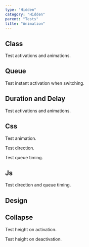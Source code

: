 ```yaml
---
type: "Hidden"
category: "Hidden"
parent: "Tests"
title: "Animation"
---
```


## Class

Test activations and animations.

<demo>
  <demoinline src="demos/components/toggle/animation-multiple">
  </demoinline>
  <demoinline src="demos/components/overlay/animation-multiple">
  </demoinline>
  <demoinline src="demos/components/drop/animation-multiple">
  </demoinline>
  <demoinline src="demos/components/tooltip/animation-multiple">
  </demoinline>
</demo>

## Queue

Test instant activation when switching.

<demo>
  <demoinline src="demos/components/toggle/animation-multiple-noqueue">
  </demoinline>
  <demoinline src="demos/components/overlay/animation-multiple-noqueue">
  </demoinline>
  <demoinline src="demos/components/drop/animation-multiple-noqueue">
  </demoinline>
  <demoinline src="demos/components/tooltip/animation-multiple-noqueue">
  </demoinline>
</demo>

## Duration and Delay

Test activations and animations.

<demo>
  <demoinline src="demos/components/toggle/animation-multiple-duration-delay">
  </demoinline>
</demo>

## Css

Test animation.

Test direction.

Test queue timing.

<demo>
  <demoinline src="demos/components/toggle/animation-css">
  </demoinline>
  <demoinline src="demos/components/overlay/animation-css">
  </demoinline>
  <demoinline src="demos/components/drop/animation-css">
  </demoinline>
  <demoinline src="demos/components/tooltip/animation-css">
  </demoinline>
</demo>

## Js

Test direction and queue timing.

<demo>
  <demoinline src="demos/components/toggle/animation-js">
  </demoinline>
  <demoinline src="demos/components/overlay/animation-js">
  </demoinline>
  <demoinline src="demos/components/drop/animation-js">
  </demoinline>
  <demoinline src="demos/components/tooltip/animation-js">
  </demoinline>
</demo>

## Design

<demo>
  <demoinline src="demos/components/toggle/animation-design">
  </demoinline>
  <demoinline src="demos/components/overlay/animation-design">
  </demoinline>
  <demoinline src="demos/components/drop/animation-design">
  </demoinline>
  <demoinline src="demos/components/tooltip/animation-design">
  </demoinline>
</demo>

## Collapse

Test height on activation.

Test height on deactivation.

<demo>
  <demoinline src="demos/components/animation/collapse-height">
  </demoinline>
  <demoinline src="demos/components/animation/collapse-width">
  </demoinline>
  <demoinline src="demos/components/animation/collapse-initial">
  </demoinline>
</demo>
